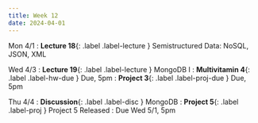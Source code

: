```yaml
---
title: Week 12
date: 2024-04-01
---
```


Mon 4/1
: **Lecture 18**{: .label .label-lecture } Semistructured Data: NoSQL, JSON, XML

Wed 4/3
: **Lecture 19**{: .label .label-lecture } MongoDB I
: **Multivitamin 4**{: .label .label-hw-due } Due, 5pm
: **Project 3**{: .label .label-proj-due } Due, 5pm


Thu 4/4
: **Discussion**{: .label .label-disc } MongoDB
: **Project 5**{: .label .label-proj } Project 5 Released
  : Due Wed 5/1, 5pm

